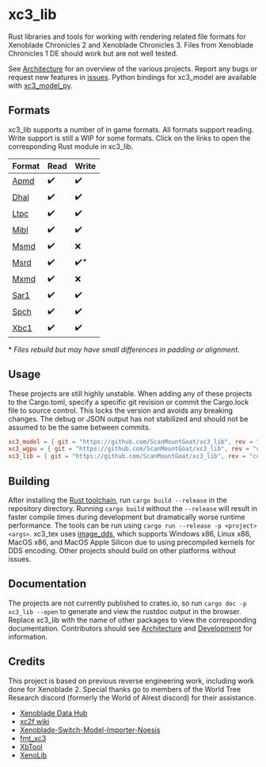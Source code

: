 # xc3_lib
Rust libraries and tools for working with rendering related file formats for Xenoblade Chronicles 2 and Xenoblade Chronicles 3. Files from Xenoblade Chronicles 1 DE should work but are not well tested. 

See [Architecture](https://github.com/ScanMountGoat/xc3_lib/blob/main/ARCHITECTURE.md) for an overview of the various projects. Report any bugs or request new features in [issues](https://github.com/ScanMountGoat/xc3_lib/issues). Python bindings for xc3_model are available with [xc3_model_py](https://github.com/ScanMountGoat/xc3_model_py).

## Formats
xc3_lib supports a number of in game formats. All formats support reading. Write support is still a WIP for some formats. Click on the links to open the corresponding Rust module in xc3_lib.

| Format | Read | Write |
| --- | --- | --- |
| [Apmd](https://github.com/ScanMountGoat/xc3_lib/blob/main/xc3_lib/src/apmd.rs) | ✔️ | ✔️ |
| [Dhal](https://github.com/ScanMountGoat/xc3_lib/blob/main/xc3_lib/src/dhal.rs) | ✔️ | ✔️ |
| [Ltpc](https://github.com/ScanMountGoat/xc3_lib/blob/main/xc3_lib/src/ltpc.rs) | ✔️ | ✔️ |
| [Mibl](https://github.com/ScanMountGoat/xc3_lib/blob/main/xc3_lib/src/mibl.rs) | ✔️ | ✔️ |
| [Msmd](https://github.com/ScanMountGoat/xc3_lib/blob/main/xc3_lib/src/msmd.rs) | ✔️ | ❌ |
| [Msrd](https://github.com/ScanMountGoat/xc3_lib/blob/main/xc3_lib/src/msrd.rs) | ✔️ | ✔️* |
| [Mxmd](https://github.com/ScanMountGoat/xc3_lib/blob/main/xc3_lib/src/mxmd.rs) | ✔️ | ❌ |
| [Sar1](https://github.com/ScanMountGoat/xc3_lib/blob/main/xc3_lib/src/sar1.rs) | ✔️ | ✔️ |
| [Spch](https://github.com/ScanMountGoat/xc3_lib/blob/main/xc3_lib/src/spch.rs) | ✔️ | ✔️ |
| [Xbc1](https://github.com/ScanMountGoat/xc3_lib/blob/main/xc3_lib/src/xbc1.rs) | ✔️ | ✔️ |

\* *Files rebuild but may have small differences in padding or alignment.*

## Usage
These projects are still highly unstable. When adding any of these projects to the Cargo.toml, specify a specific git revision or commit the Cargo.lock file to source control. This locks the version and avoids any breaking changes. The debug or JSON output has not stabilized and should not be assumed to be the same between commits.

```toml
xc3_model = { git = "https://github.com/ScanMountGoat/xc3_lib", rev = "commit_hash" }
xc3_wgpu = { git = "https://github.com/ScanMountGoat/xc3_lib", rev = "commit_hash" }
xc3_lib = { git = "https://github.com/ScanMountGoat/xc3_lib", rev = "commit_hash" }
```

## Building
After installing the [Rust toolchain](https://www.rust-lang.org/tools/install), run `cargo build --release` in the repository directory.
Running `cargo build` without the `--release` will result in faster compile times during development but dramatically worse runtime performance. The tools can be run using `cargo run --release -p <project> <args>`. xc3_tex uses [image_dds](https://github.com/ScanMountGoat/image_dds), which supports Windows x86, Linux x86, MacOS x86, and MacOS Apple Silicon due to using precompiled kernels for DDS encoding. Other projects should build on other platforms without issues.

## Documentation
The projects are not currently published to crates.io, so run `cargo doc -p xc3_lib --open` to generate and view the rustdoc output in the browser. Replace xc3_lib with the name of other packages to view the corresponding documentation. Contributors should see [Architecture](https://github.com/ScanMountGoat/xc3_lib/blob/main/ARCHITECTURE.md) and [Development](https://github.com/ScanMountGoat/xc3_lib/blob/main/DEVELOPMENT.md) for information.

## Credits
This project is based on previous reverse engineering work, including work done for Xenoblade 2.
Special thanks go to members of the World Tree Research discord (formerly the World of Alrest discord) for their assistance.
* [Xenoblade Data Hub](https://xenobladedata.github.io/)
* [xc2f wiki](https://github.com/atnavon/xc2f/wiki)
* [Xenoblade-Switch-Model-Importer-Noesis](https://github.com/Turk645/Xenoblade-Switch-Model-Importer-Noesis)
* [fmt_xc3](https://github.com/Joschuka/fmt_xc3)
* [XbTool](https://github.com/AlexCSDev/XbTool)
* [XenoLib](https://github.com/PredatorCZ/XenoLib)
